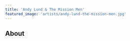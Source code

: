 ```yaml
---
title: 'Andy Lund & The Mission Men'
featured_image: 'artists/andy-lund-the-mission-men.jpg'
---
```


## About


